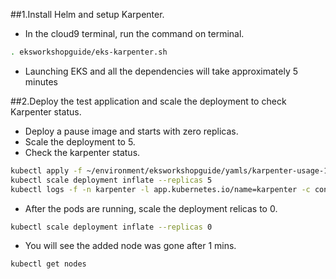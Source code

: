 ##1.Install Helm and setup Karpenter.
* In the cloud9 terminal, run the command on terminal.
```bash
. eksworkshopguide/eks-karpenter.sh

```
* Launching EKS and all the dependencies will take approximately 5 minutes

##2.Deploy the test application and scale the deployment to check Karpenter status.
* Deploy a pause image and starts with zero replicas.
* Scale the deployment to 5.
* Check the karpenter status.
```bash
kubectl apply -f ~/environment/eksworkshopguide/yamls/karpenter-usage-1.yaml
kubectl scale deployment inflate --replicas 5
kubectl logs -f -n karpenter -l app.kubernetes.io/name=karpenter -c controller

```
* After the pods are running, scale the deployment relicas to 0.
```bash
kubectl scale deployment inflate --replicas 0

```
* You will see the added node was gone after 1 mins.
```bash
kubectl get nodes

```
